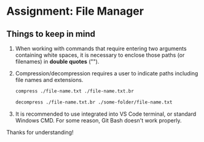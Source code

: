 # Assignment: File Manager

## Things to keep in mind

1) When working with commands that require entering two arguments containing white spaces, it is necessary to enclose those paths (or filenames) in **double quotes** ("").

2) Compression/decompression requires a user to indicate paths including file names and extensions.
    ```bash
    compress ./file-name.txt ./file-name.txt.br
    ```

    ```bash
    decompress ./file-name.txt.br ./some-folder/file-name.txt
    ```
3) It is recommended to use integrated into VS Code terminal, or standard Windows CMD. For some reason, Git Bash doesn't work properly.

Thanks for understanding!

